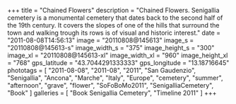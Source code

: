 +++
title = "Chained Flowers"
description = "Chained Flowers. Senigallia cemetery is a monumental cemetery that dates back to the second half of the 19th century. It covers the slopes of one of the hills that surround the town and walking trough its rows is of visual and historic interest."
date = "2011-08-08T14:56:13"
image = "20110808@145613"
image_s = "20110808@145613-s"
image_width_s = "375"
image_height_s = "300"
image_xl = "20110808@145613-xl"
image_width_xl = "960"
image_height_xl = "768"
gps_latitude = "43.7044291333333"
gps_longitude = "13.18716645"
phototags = [ "2011-08-08", "2011-08", "2011", "San Gaudenzio", "Senigallia", "Ancona", "Marche", "Italy", "Europe", "cemetery", "summer", "afternoon", "grave", "flower", "SoFoBoMo2011", "SenigalliaCemetery", "Book" ]
galleries = [ "Book Senigallia Cemetery", "Timeline 2011" ]
+++
